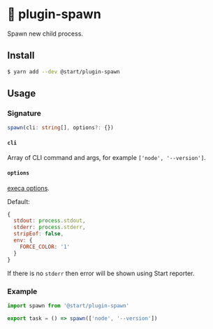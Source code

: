 # 🐣 plugin-spawn

Spawn new child process.

## Install

```sh
$ yarn add --dev @start/plugin-spawn
```

## Usage

### Signature

```ts
spawn(cli: string[], options?: {})
```

#### `cli`

Array of CLI command and args, for example `['node', '--version']`.

#### `options`

[execa options](https://github.com/sindresorhus/execa#options).

Default:

```js
{
  stdout: process.stdout,
  stderr: process.stderr,
  stripEof: false,
  env: {
    FORCE_COLOR: '1'
  }
}
```

If there is no `stderr` then error will be shown using Start reporter.

### Example

```js
import spawn from '@start/plugin-spawn'

export task = () => spawn(['node', '--version'])
```
